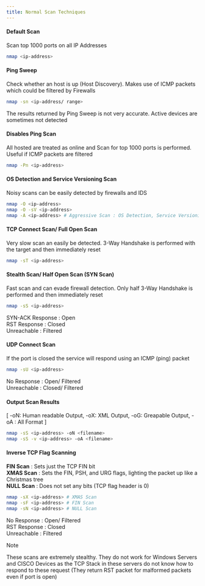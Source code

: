 ```yaml
---
title: Normal Scan Techniques
---
```


#### Default Scan

Scan top 1000 ports on all IP Addresses

````bash
nmap <ip-address>
````

#### Ping Sweep

Check whether an host is up (Host Discovery). Makes use of ICMP packets which could be filtered by Firewalls

````bash
nmap -sn <ip-address/ range>
````

The results returned by Ping Sweep is not very accurate. Active devices are sometimes not detected

#### Disables Ping Scan

All hosted are treated as online and Scan for top 1000 ports is performed. Useful if ICMP packets are filtered

````bash
nmap -Pn <ip-address>
````

#### OS Detection and Service Versioning Scan

Noisy scans can be easily detected by firewalls and IDS

````bash
nmap -O <ip-address>
nmap -O -sV <ip-address>
nmap -A <ip-address> # Aggressive Scan : OS Detection, Service Versioning, Script Scanning & Traceroute
````

#### TCP Connect Scan/ Full Open Scan

Very slow scan an easily be detected. 3-Way Handshake is performed with the target and then immediately reset

````bash
nmap -sT <ip-address>
````

#### Stealth Scan/ Half Open Scan (SYN Scan)

Fast scan and can evade firewall detection. Only half 3-Way Handshake is performed and then immediately reset

````bash
nmap -sS <ip-address>
````

SYN-ACK Response : Open  
RST Response : Closed  
Unreachable : Filtered

#### UDP Connect Scan

If the port is closed the service will respond using an ICMP (ping) packet

````bash
nmap -sU <ip-address>
````

No Response : Open/ Filtered  
Unreachable : Closed/ Filtered

#### Output Scan Results

\[ -oN: Human readable Output, -oX: XML Output, -oG: Greapable Output, -oA : All Format \]

````bash
nmap -sS <ip-address> -oN <filename>
nmap -sS -v <ip-address> -oA <filename>
````

#### Inverse TCP Flag Scanning

**FIN Scan** : Sets just the TCP FIN bit  
**XMAS Scan** : Sets the FIN, PSH, and URG flags, lighting the packet up like a Christmas tree  
**NULL Scan** : Does not set any bits (TCP flag header is 0)

````bash
nmap -sX <ip-address> # XMAS Scan
nmap -sF <ip-address> # FIN Scan
nmap -sN <ip-address> # NULL Scan
````

No Response : Open/ Filtered  
RST Response : Closed  
Unreachable : Filtered

 > [!NOTE]
 > These scans are extremely stealthy. They do not work for Windows Servers and CISCO Devices as the TCP Stack in these servers do not know how to respond to these request (They return RST packet for malformed packets even if port is open)